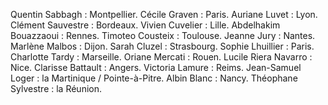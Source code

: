 Quentin Sabbagh : Montpellier.
Cécile Graven : Paris.
Auriane Luvet : Lyon.
Clément Sauvestre : Bordeaux.
Vivien Cuvelier : Lille.
Abdelhakim Bouazzaoui  : Rennes.
Timoteo Cousteix  : Toulouse.
Jeanne Jury  : Nantes.
Marlène Malbos : Dijon.
Sarah Cluzel  : Strasbourg.
Sophie Lhuillier  : Paris.
Charlotte Tardy : Marseille.
Oriane Mercati  : Rouen.
Lucile Riera Navarro : Nice.
Clarisse Battault : Angers.
Victoria Lamure : Reims.
Jean-Samuel Loger  : la Martinique / Pointe-à-Pitre.
Albin Blanc  : Nancy.
Théophane Sylvestre : la Réunion.
